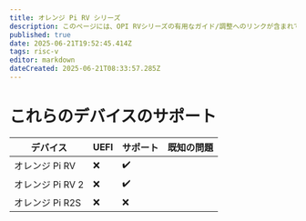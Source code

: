 ```yaml
---
title: オレンジ Pi RV シリーズ
description: このページには、OPI RVシリーズの有用なガイド/調整へのリンクが含まれています
published: true
date: 2025-06-21T19:52:45.414Z
tags: risc-v
editor: markdown
dateCreated: 2025-06-21T08:33:57.285Z
---
```


# これらのデバイスのサポート

| デバイス         | UEFI | サポート | 既知の問題 |
| ------------ | ---- | ---- | ----- |
| オレンジ Pi RV   | ❌    | ✔️   |       |
| オレンジ Pi RV 2 | ❌    | ✔️   |       |
| オレンジ Pi R2S  | ❌    | ❌    |       |


